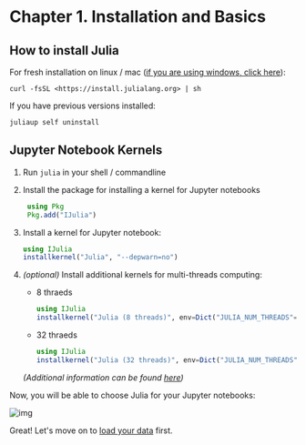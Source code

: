 # Chapter 1. Installation and Basics

## How to install Julia

For fresh installation on linux / mac ([if you are using windows, click here](https://julialang.org/downloads/)):

`curl -fsSL <https://install.julialang.org> | sh`



If you have previous versions installed:

`juliaup self uninstall`

## Jupyter Notebook Kernels
1. Run `julia` in your shell / commandline
2. Install the package for installing a kernel for Jupyter notebooks
   ```Julia
    using Pkg
    Pkg.add("IJulia")
    ```
3. Install a kernel for Jupyter notebook:

    ```Julia
    using IJulia
    installkernel("Julia", "--depwarn=no")
    ```

4. *(optional)* Install additional kernels for multi-threads computing:
   - 8 thraeds

       ```Julia
       using IJulia
       installkernel("Julia (8 threads)", env=Dict("JULIA_NUM_THREADS"=>"8"))
       ```

   - 32 thraeds
       ```Julia
       using IJulia
       installkernel("Julia (32 threads)", env=Dict("JULIA_NUM_THREADS"=>"32"))
       ```
    *(Additional information can be found [here](https://julialang.github.io/IJulia.jl/stable/manual/installation/))*


Now, you will be able to choose Julia for your Jupyter notebooks:

![img](./res/img/kernels.png)

Great! Let's move on to [load your data](./1.data.loading.selection.jl.ipynb) first.
